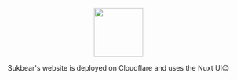 <p align="center">
<img src="https://api.iconify.design/fluent-emoji:dog-face.svg" style="width:100px;" />
</p>


<p align="center">
Sukbear's website is deployed on Cloudflare and uses the Nuxt UI😊
</p>

 